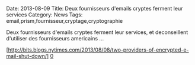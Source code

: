 Date: 2013-08-09
Title: Deux fournisseurs d'emails cryptes ferment leur services
Category: News
Tags: email,prism,fournisseur,cryptage,cryptographie


[0]: http://bits.blogs.nytimes.com/2013/08/08/two-providers-of-encrypted-e-mail-shut-down/

Deux fournisseurs d'emails cryptes ferment leur services, et deconseillent d'utiliser des fournisseurs americains ...


[http://bits.blogs.nytimes.com/2013/08/08/two-providers-of-encrypted-e-mail-shut-down/] [0] 



